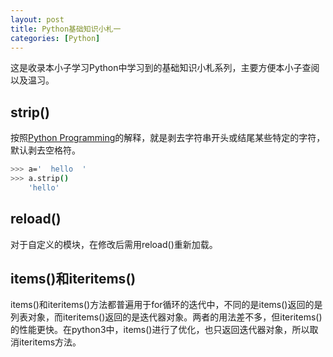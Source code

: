 ```yaml
---
layout: post
title: Python基础知识小札一
categories: [Python]
---
```


这是收录本小子学习Python中学习到的基础知识小札系列，主要方便本小子查阅以及温习。

## strip()

按照[Python Programming](http://www.tutorialspoint.com/python/string_strip.htm)的解释，就是剥去字符串开头或结尾某些特定的字符，默认剥去空格符。

```sh
>>> a='  hello  '
>>> a.strip()
    'hello'
```

## reload()

对于自定义的模块，在修改后需用reload()重新加载。

## items()和iteritems()

items()和iteritems()方法都普遍用于for循环的迭代中，不同的是items()返回的是列表对象，而iteritems()返回的是迭代器对象。两者的用法差不多，但iteritems()的性能更快。在python3中，items()进行了优化，也只返回迭代器对象，所以取消iteritems方法。
